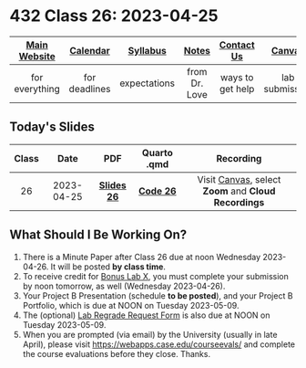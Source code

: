 # 432 Class 26: 2023-04-25

[Main Website](https://thomaselove.github.io/432-2023/) | [Calendar](https://thomaselove.github.io/432-2023/calendar.html) | [Syllabus](https://thomaselove.github.io/432-syllabus-2023/) | [Notes](https://thomaselove.github.io/432-notes/) | [Contact Us](https://thomaselove.github.io/432-2023/contact.html) | [Canvas](https://canvas.case.edu) | [Data and Code](https://github.com/THOMASELOVE/432-data) | [Sources](https://github.com/THOMASELOVE/432-classes-2023/tree/main/sources)
:-----------: | :--------------: | :----------: | :---------: | :-------------: | :-----------: | :------------: |:------:
for everything | for deadlines | expectations | from Dr. Love | ways to get help | lab submission | for downloads | to read

## Today's Slides

Class | Date | PDF | Quarto .qmd | Recording
:---: | :--------: | :------: | :------: | :-------------:
26 | 2023-04-25 | **[Slides 26](https://github.com/THOMASELOVE/432-slides-2023/blob/main/slides26.pdf)** | **[Code 26](https://github.com/THOMASELOVE/432-slides-2023/blob/main/slides26.qmd)** | Visit [Canvas](https://canvas.case.edu/), select **Zoom** and **Cloud Recordings**

## What Should I Be Working On?

1. There is a Minute Paper after Class 26 due at noon Wednesday 2023-04-26. It will be posted **by class time**.
2. To receive credit for [Bonus Lab X](https://thomaselove.github.io/432-2023/labX.html), you must complete your submission by noon tomorrow, as well (Wednesday 2023-04-26).
3. Your Project B Presentation (schedule **to be posted**), and your Project B Portfolio, which is due at NOON on Tuesday 2023-05-09.
4. The (optional) [Lab Regrade Request Form](https://bit.ly/432-2023-lab-regrades) is also due at NOON on Tuesday 2023-05-09.
5. When you are prompted (via email) by the University (usually in late April), please visit https://webapps.case.edu/courseevals/ and complete the course evaluations before they close. Thanks.
